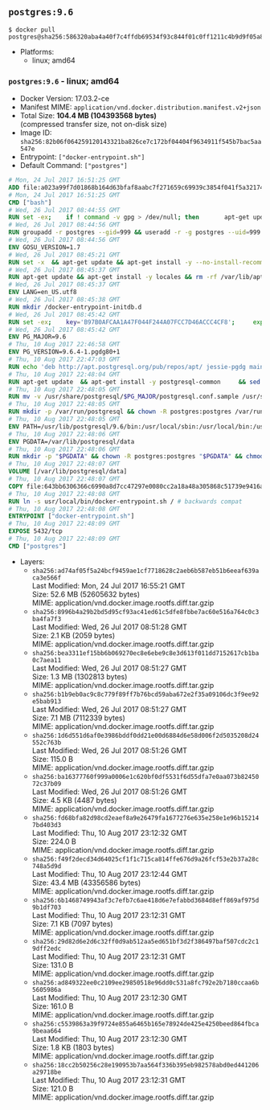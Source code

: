## `postgres:9.6`

```console
$ docker pull postgres@sha256:586320aba4a40f7c4ffdb69534f93c844f01c0ff1211c4b9d9f05a8bddca186f
```

-	Platforms:
	-	linux; amd64

### `postgres:9.6` - linux; amd64

-	Docker Version: 17.03.2-ce
-	Manifest MIME: `application/vnd.docker.distribution.manifest.v2+json`
-	Total Size: **104.4 MB (104393568 bytes)**  
	(compressed transfer size, not on-disk size)
-	Image ID: `sha256:82b06f064259120143321ba826ce7c172bf04404f9634911f545b7bac5aa547e`
-	Entrypoint: `["docker-entrypoint.sh"]`
-	Default Command: `["postgres"]`

```dockerfile
# Mon, 24 Jul 2017 16:51:25 GMT
ADD file:a023a99f7d01868b164d63bfaf8aabc7f271659c69939c3854f041f5a3217428 in / 
# Mon, 24 Jul 2017 16:51:25 GMT
CMD ["bash"]
# Wed, 26 Jul 2017 08:44:55 GMT
RUN set -ex; 	if ! command -v gpg > /dev/null; then 		apt-get update; 		apt-get install -y --no-install-recommends 			gnupg2 			dirmngr 		; 		rm -rf /var/lib/apt/lists/*; 	fi
# Wed, 26 Jul 2017 08:44:56 GMT
RUN groupadd -r postgres --gid=999 && useradd -r -g postgres --uid=999 postgres
# Wed, 26 Jul 2017 08:44:56 GMT
ENV GOSU_VERSION=1.7
# Wed, 26 Jul 2017 08:45:21 GMT
RUN set -x 	&& apt-get update && apt-get install -y --no-install-recommends ca-certificates wget && rm -rf /var/lib/apt/lists/* 	&& wget -O /usr/local/bin/gosu "https://github.com/tianon/gosu/releases/download/$GOSU_VERSION/gosu-$(dpkg --print-architecture)" 	&& wget -O /usr/local/bin/gosu.asc "https://github.com/tianon/gosu/releases/download/$GOSU_VERSION/gosu-$(dpkg --print-architecture).asc" 	&& export GNUPGHOME="$(mktemp -d)" 	&& gpg --keyserver ha.pool.sks-keyservers.net --recv-keys B42F6819007F00F88E364FD4036A9C25BF357DD4 	&& gpg --batch --verify /usr/local/bin/gosu.asc /usr/local/bin/gosu 	&& rm -rf "$GNUPGHOME" /usr/local/bin/gosu.asc 	&& chmod +x /usr/local/bin/gosu 	&& gosu nobody true 	&& apt-get purge -y --auto-remove ca-certificates wget
# Wed, 26 Jul 2017 08:45:37 GMT
RUN apt-get update && apt-get install -y locales && rm -rf /var/lib/apt/lists/* 	&& localedef -i en_US -c -f UTF-8 -A /usr/share/locale/locale.alias en_US.UTF-8
# Wed, 26 Jul 2017 08:45:37 GMT
ENV LANG=en_US.utf8
# Wed, 26 Jul 2017 08:45:38 GMT
RUN mkdir /docker-entrypoint-initdb.d
# Wed, 26 Jul 2017 08:45:42 GMT
RUN set -ex; 	key='B97B0AFCAA1A47F044F244A07FCC7D46ACCC4CF8'; 	export GNUPGHOME="$(mktemp -d)"; 	gpg --keyserver ha.pool.sks-keyservers.net --recv-keys "$key"; 	gpg --export "$key" > /etc/apt/trusted.gpg.d/postgres.gpg; 	rm -rf "$GNUPGHOME"; 	apt-key list
# Wed, 26 Jul 2017 08:45:42 GMT
ENV PG_MAJOR=9.6
# Thu, 10 Aug 2017 22:46:58 GMT
ENV PG_VERSION=9.6.4-1.pgdg80+1
# Thu, 10 Aug 2017 22:47:03 GMT
RUN echo 'deb http://apt.postgresql.org/pub/repos/apt/ jessie-pgdg main' $PG_MAJOR > /etc/apt/sources.list.d/pgdg.list
# Thu, 10 Aug 2017 22:48:04 GMT
RUN apt-get update 	&& apt-get install -y postgresql-common 	&& sed -ri 's/#(create_main_cluster) .*$/\1 = false/' /etc/postgresql-common/createcluster.conf 	&& apt-get install -y 		postgresql-$PG_MAJOR=$PG_VERSION 		postgresql-contrib-$PG_MAJOR=$PG_VERSION 	&& rm -rf /var/lib/apt/lists/*
# Thu, 10 Aug 2017 22:48:05 GMT
RUN mv -v /usr/share/postgresql/$PG_MAJOR/postgresql.conf.sample /usr/share/postgresql/ 	&& ln -sv ../postgresql.conf.sample /usr/share/postgresql/$PG_MAJOR/ 	&& sed -ri "s!^#?(listen_addresses)\s*=\s*\S+.*!\1 = '*'!" /usr/share/postgresql/postgresql.conf.sample
# Thu, 10 Aug 2017 22:48:05 GMT
RUN mkdir -p /var/run/postgresql && chown -R postgres:postgres /var/run/postgresql && chmod 2777 /var/run/postgresql
# Thu, 10 Aug 2017 22:48:05 GMT
ENV PATH=/usr/lib/postgresql/9.6/bin:/usr/local/sbin:/usr/local/bin:/usr/sbin:/usr/bin:/sbin:/bin
# Thu, 10 Aug 2017 22:48:06 GMT
ENV PGDATA=/var/lib/postgresql/data
# Thu, 10 Aug 2017 22:48:06 GMT
RUN mkdir -p "$PGDATA" && chown -R postgres:postgres "$PGDATA" && chmod 777 "$PGDATA" # this 777 will be replaced by 700 at runtime (allows semi-arbitrary "--user" values)
# Thu, 10 Aug 2017 22:48:07 GMT
VOLUME [/var/lib/postgresql/data]
# Thu, 10 Aug 2017 22:48:07 GMT
COPY file:643bb6306366c6990a8d7cc47297e0080cc2a18a48a305868c51739e9416a044 in /usr/local/bin/ 
# Thu, 10 Aug 2017 22:48:08 GMT
RUN ln -s usr/local/bin/docker-entrypoint.sh / # backwards compat
# Thu, 10 Aug 2017 22:48:08 GMT
ENTRYPOINT ["docker-entrypoint.sh"]
# Thu, 10 Aug 2017 22:48:09 GMT
EXPOSE 5432/tcp
# Thu, 10 Aug 2017 22:48:09 GMT
CMD ["postgres"]
```

-	Layers:
	-	`sha256:ad74af05f5a24bcf9459ae1cf7718628c2aeb6b587eb51b6eeaf639aca3e566f`  
		Last Modified: Mon, 24 Jul 2017 16:55:21 GMT  
		Size: 52.6 MB (52605632 bytes)  
		MIME: application/vnd.docker.image.rootfs.diff.tar.gzip
	-	`sha256:8996b4a29b2bd5d95cf93ac41ed61c5dfe8fbbe7ac60e516a764c0c3ba4fa7f3`  
		Last Modified: Wed, 26 Jul 2017 08:51:28 GMT  
		Size: 2.1 KB (2059 bytes)  
		MIME: application/vnd.docker.image.rootfs.diff.tar.gzip
	-	`sha256:bea3311ef15bb6b069270ec8e6ebe9c8e3d613f011dd7152617cb1ba0c7aea11`  
		Last Modified: Wed, 26 Jul 2017 08:51:27 GMT  
		Size: 1.3 MB (1302813 bytes)  
		MIME: application/vnd.docker.image.rootfs.diff.tar.gzip
	-	`sha256:b1b9eb0ac9c8c779f89ff7b76bcd59aba672e2f35a09106dc3f9ee92e5bab913`  
		Last Modified: Wed, 26 Jul 2017 08:51:27 GMT  
		Size: 7.1 MB (7112339 bytes)  
		MIME: application/vnd.docker.image.rootfs.diff.tar.gzip
	-	`sha256:1d6d551d6af0e3986bddf0dd21e00d6884d6e58d006f2d5035208d24552c763b`  
		Last Modified: Wed, 26 Jul 2017 08:51:26 GMT  
		Size: 115.0 B  
		MIME: application/vnd.docker.image.rootfs.diff.tar.gzip
	-	`sha256:ba16377760f999a0006e1c620bf0df5531f6d55dfa7e0aa073b8245072c37b09`  
		Last Modified: Wed, 26 Jul 2017 08:51:26 GMT  
		Size: 4.5 KB (4487 bytes)  
		MIME: application/vnd.docker.image.rootfs.diff.tar.gzip
	-	`sha256:fd68bfa82d98cd2eaef8a9e26479fa1677276e635e258e1e96b152147bd403d3`  
		Last Modified: Thu, 10 Aug 2017 23:12:32 GMT  
		Size: 224.0 B  
		MIME: application/vnd.docker.image.rootfs.diff.tar.gzip
	-	`sha256:f49f2decd34d64025cf1f1c715ca814ffe676d9a26fcf53e2b37a28c748a5d9d`  
		Last Modified: Thu, 10 Aug 2017 23:12:44 GMT  
		Size: 43.4 MB (43356586 bytes)  
		MIME: application/vnd.docker.image.rootfs.diff.tar.gzip
	-	`sha256:6b1468749943af3c7efb7c6ae418d6e7efabbd3684d8eff869af975d9b1df703`  
		Last Modified: Thu, 10 Aug 2017 23:12:31 GMT  
		Size: 7.1 KB (7097 bytes)  
		MIME: application/vnd.docker.image.rootfs.diff.tar.gzip
	-	`sha256:29d82d6e2d6c32ff0d9ab512aa5ed651bf3d2f386497baf507cdc2c19dff2edc`  
		Last Modified: Thu, 10 Aug 2017 23:12:31 GMT  
		Size: 131.0 B  
		MIME: application/vnd.docker.image.rootfs.diff.tar.gzip
	-	`sha256:ad849322ee0c2109ee29850518e96dd0c531a8fc792e2b7180ccaa6b5605986a`  
		Last Modified: Thu, 10 Aug 2017 23:12:30 GMT  
		Size: 161.0 B  
		MIME: application/vnd.docker.image.rootfs.diff.tar.gzip
	-	`sha256:c5539863a39f9724e855a6465b165e78924de425e4250beed864fbca9beaa664`  
		Last Modified: Thu, 10 Aug 2017 23:12:30 GMT  
		Size: 1.8 KB (1803 bytes)  
		MIME: application/vnd.docker.image.rootfs.diff.tar.gzip
	-	`sha256:18cc2b50256c28e190953b7aa564f336b395eb982578abd0ed441206a29718be`  
		Last Modified: Thu, 10 Aug 2017 23:12:31 GMT  
		Size: 121.0 B  
		MIME: application/vnd.docker.image.rootfs.diff.tar.gzip
